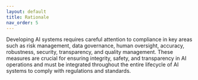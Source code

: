 ```yaml
---
layout: default
title: Rationale
nav_order: 5
---
```





Developing AI systems requires careful attention to compliance in key areas such as risk management, data governance, human oversight, accuracy, robustness, security, transparency, and quality management. These measures are crucial for ensuring integrity, safety, and transparency in AI operations and must be integrated throughout the entire lifecycle of AI systems to comply with regulations and standards.
